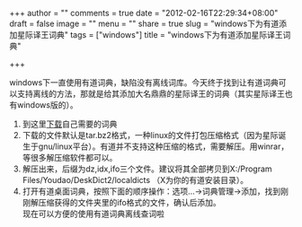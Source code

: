 +++
author = ""
comments = true
date = "2012-02-16T22:29:34+08:00"
draft = false
image = ""
menu = ""
share = true
slug = "windows下为有道添加星际译王词典"
tags = ["windows"]
title = "windows下为有道添加星际译王词典"

+++

windows下一直使用有道词典，缺陷没有离线词库。今天终于找到让有道词典可以支持离线的方法，那就是给其添加大名鼎鼎的星际译王的词典（其实星际译王也有windows版的）。    
 1.   到这里[下载](http://abloz.com/huzheng/stardict-dic/zh_CN/)自己需要的词典     
 2.   下载的文件默认是tar.bz2格式，一种linux的文件打包压缩格式（因为星际诞生于gnu/linux平台）。有道并不支持这种压缩的格式，需要解压。用winrar，等很多解压缩软件都可以。    
 3.   解压出来，后缀为dz,idx,ifo三个文件。建议将其全部拷贝到X:/Program Files/Youdao/DeskDict2/localdicts  （X为你的有道安装目录）。    
 4.   打开有道桌面词典，按照下面的顺序操作：选项…->词典管理->添加，找到刚刚解压缩获得的文件夹里的ifo格式的文件，确认后添加。        
现在可以方便的使用有道词典离线查词啦

